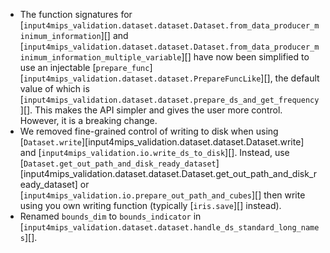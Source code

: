 - The function signatures for [`input4mips_validation.dataset.dataset.Dataset.from_data_producer_minimum_information`][]
  and [`input4mips_validation.dataset.dataset.Dataset.from_data_producer_minimum_information_multiple_variable`][]
  have now been simplified to use an injectable [`prepare_func`][`input4mips_validation.dataset.dataset.PrepareFuncLike`][],
  the default value of which is [`input4mips_validation.dataset.dataset.prepare_ds_and_get_frequency`][].
  This makes the API simpler and gives the user more control.
  However, it is a breaking change.
- We removed fine-grained control of writing to disk when using [`Dataset.write`][input4mips_validation.dataset.dataset.Dataset.write]
  and [`input4mips_validation.io.write_ds_to_disk`][].
  Instead, use [`Dataset.get_out_path_and_disk_ready_dataset`][input4mips_validation.dataset.dataset.Dataset.get_out_path_and_disk_ready_dataset]
  or [`input4mips_validation.io.prepare_out_path_and_cubes`][] then write using you own writing function
  (typically [`iris.save`][] instead).
- Renamed `bounds_dim` to `bounds_indicator` in [`input4mips_validation.dataset.dataset.handle_ds_standard_long_names`][].

